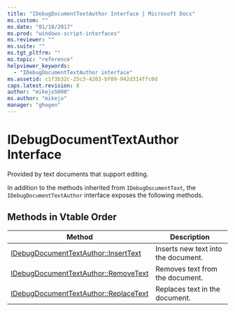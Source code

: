 ```yaml
---
title: "IDebugDocumentTextAuthor Interface | Microsoft Docs"
ms.custom: ""
ms.date: "01/18/2017"
ms.prod: "windows-script-interfaces"
ms.reviewer: ""
ms.suite: ""
ms.tgt_pltfrm: ""
ms.topic: "reference"
helpviewer_keywords: 
  - "IDebugDocumentTextAuthor interface"
ms.assetid: c1f3b32c-25c3-4203-bf09-942d314ffc0d
caps.latest.revision: 8
author: "mikejo5000"
ms.author: "mikejo"
manager: "ghogen"
---
```

# IDebugDocumentTextAuthor Interface
Provided by text documents that support editing.  
  
 In addition to the methods inherited from `IDebugDocumentText`, the `IDebugDocumentTextAuthor` interface exposes the following methods.  
  
## Methods in Vtable Order  
  
|Method|Description|  
|------------|-----------------|  
|[IDebugDocumentTextAuthor::InsertText](../../winscript/reference/idebugdocumenttextauthor-inserttext.md)|Inserts new text into the document.|  
|[IDebugDocumentTextAuthor::RemoveText](../../winscript/reference/idebugdocumenttextauthor-removetext.md)|Removes text from the document.|  
|[IDebugDocumentTextAuthor::ReplaceText](../../winscript/reference/idebugdocumenttextauthor-replacetext.md)|Replaces text in the document.|